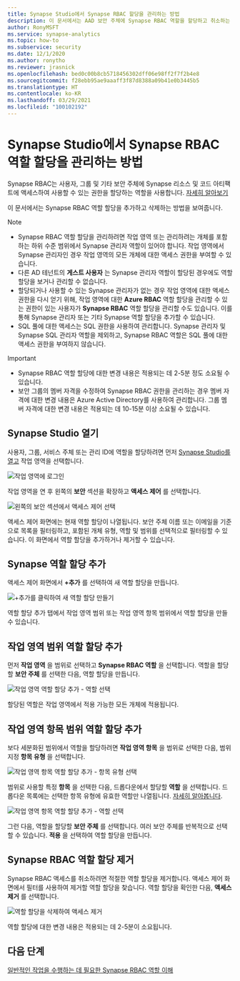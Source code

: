 ```yaml
---
title: Synapse Studio에서 Synapse RBAC 할당을 관리하는 방법
description: 이 문서에서는 AAD 보안 주체에 Synapse RBAC 역할을 할당하고 취소하는 방법을 설명합니다.
author: RonyMSFT
ms.service: synapse-analytics
ms.topic: how-to
ms.subservice: security
ms.date: 12/1/2020
ms.author: ronytho
ms.reviewer: jrasnick
ms.openlocfilehash: bed0c00b8cb5718456302dff06e98ff2f7f2b4e8
ms.sourcegitcommit: f28ebb95ae9aaaff3f87d8388a09b41e0b3445b5
ms.translationtype: HT
ms.contentlocale: ko-KR
ms.lasthandoff: 03/29/2021
ms.locfileid: "100102192"
---
```

# <a name="how-to-manage-synapse-rbac-role-assignments-in-synapse-studio"></a>Synapse Studio에서 Synapse RBAC 역할 할당을 관리하는 방법

Synapse RBAC는 사용자, 그룹 및 기타 보안 주체에 Synapse 리소스 및 코드 아티팩트에 액세스하여 사용할 수 있는 권한을 할당하는 역할을 사용합니다.  [자세히 알아보기](./synapse-workspace-synapse-rbac.md)

이 문서에서는 Synapse RBAC 역할 할당을 추가하고 삭제하는 방법을 보여줍니다.

>[!Note]
>- Synapse RBAC 역할 할당을 관리하려면 작업 영역 또는 관리하려는 개체를 포함하는 하위 수준 범위에서 Synapse 관리자 역할이 있어야 합니다. 작업 영역에서 Synapse 관리자인 경우 작업 영역의 모든 개체에 대한 액세스 권한을 부여할 수 있습니다. 
>- 다른 AD 테넌트의 **게스트 사용자** 는 Synapse 관리자 역할이 할당된 경우에도 역할 할당을 보거나 관리할 수 없습니다.
>- 할당되거나 사용할 수 있는 Synapse 관리자가 없는 경우 작업 영역에 대한 액세스 권한을 다시 얻기 위해, 작업 영역에 대한 **Azure RBAC** 역할 할당을 관리할 수 있는 권한이 있는 사용자가 **Synapse RBAC** 역할 할당을 관리할 수도 있습니다. 이를 통해 Synapse 관리자 또는 기타 Synapse 역할 할당을 추가할 수 있습니다.
>- SQL 풀에 대한 액세스는 SQL 권한을 사용하여 관리합니다.  Synapse 관리자 및 Synapse SQL 관리자 역할을 제외하고, Synapse RBAC 역할은 SQL 풀에 대한 액세스 권한을 부여하지 않습니다.

>[!important]
>- Synapse RBAC 역할 할당에 대한 변경 내용은 적용되는 데 2-5분 정도 소요될 수 있습니다. 
>- 보안 그룹의 멤버 자격을 수정하여 Synapse RBAC 권한을 관리하는 경우 멤버 자격에 대한 변경 내용은 Azure Active Directory를 사용하여 관리합니다.  그룹 멤버 자격에 대한 변경 내용은 적용되는 데 10-15분 이상 소요될 수 있습니다.

## <a name="open-synapse-studio"></a>Synapse Studio 열기  

사용자, 그룹, 서비스 주체 또는 관리 ID에 역할을 할당하려면 먼저 [Synapse Studio를 열고](https://web.azuresynapse.net/) 작업 영역을 선택합니다. 

![작업 영역에 로그인](./media/common/login-workspace.png) 
 
 작업 영역을 연 후 왼쪽의 **보안** 섹션을 확장하고 **액세스 제어** 를 선택합니다. 

 ![왼쪽의 보안 섹션에서 액세스 제어 선택](./media/how-to-manage-synapse-rbac-role-assignments/left-nav-security-access-control.png)

액세스 제어 화면에는 현재 역할 할당이 나열됩니다.  보안 주체 이름 또는 이메일을 기준으로 목록을 필터링하고, 포함된 개체 유형, 역할 및 범위를 선택적으로 필터링할 수 있습니다. 이 화면에서 역할 할당을 추가하거나 제거할 수 있습니다.  

## <a name="add-a-synapse-role-assignment"></a>Synapse 역할 할당 추가

액세스 제어 화면에서 **+추가** 를 선택하여 새 역할 할당을 만듭니다.

![+추가를 클릭하여 새 역할 할당 만들기](./media/how-to-manage-synapse-rbac-role-assignments/access-control-add.png)

역할 할당 추가 탭에서 작업 영역 범위 또는 작업 영역 항목 범위에서 역할 할당을 만들 수 있습니다. 

## <a name="add-workspace-scoped-role-assignment"></a>작업 영역 범위 역할 할당 추가

먼저 **작업 영역** 을 범위로 선택하고 **Synapse RBAC 역할** 을 선택합니다.  역할을 할당할 **보안 주체** 를 선택한 다음, 역할 할당을 만듭니다. 

![작업 영역 역할 할당 추가 - 역할 선택](./media/how-to-manage-synapse-rbac-role-assignments/access-control-workspace-role-assignment.png) 

할당된 역할은 작업 영역에서 적용 가능한 모든 개체에 적용됩니다.

## <a name="add-workspace-item-scoped-role-assignment"></a>작업 영역 항목 범위 역할 할당 추가

보다 세분화된 범위에서 역할을 할당하려면 **작업 영역 항목** 을 범위로 선택한 다음, 범위 지정 **항목 유형** 을 선택합니다.       

![작업 영역 항목 역할 할당 추가 - 항목 유형 선택](./media/how-to-manage-synapse-rbac-role-assignments/access-control-add-workspace-item-assignment-select-item-type.png) 

범위로 사용할 특정 **항목** 을 선택한 다음, 드롭다운에서 할당할 **역할** 을 선택합니다.  드롭다운 목록에는 선택한 항목 유형에 유효한 역할만 나열됩니다. [자세히 알아봅니다](./synapse-workspace-synapse-rbac.md).  

![작업 영역 항목 역할 할당 추가 - 역할 선택](./media/how-to-manage-synapse-rbac-role-assignments/access-control-add-workspace-item-assignment-select-role.png) 
 
그런 다음, 역할을 할당할 **보안 주체** 를 선택합니다.  여러 보안 주체를 반복적으로 선택할 수 있습니다.  **적용** 을 선택하여 역할 할당을 만듭니다.

## <a name="remove-a-synapse-rbac-role-assignment"></a>Synapse RBAC 역할 할당 제거

Synapse RBAC 액세스를 취소하려면 적절한 역할 할당을 제거합니다.  액세스 제어 화면에서 필터를 사용하여 제거할 역할 할당을 찾습니다.  역할 할당을 확인한 다음, **액세스 제거** 를 선택합니다.   

![역할 할당을 삭제하여 액세스 제거](./media/how-to-manage-synapse-rbac-role-assignments/access-control-remove-access.png)

역할 할당에 대한 변경 내용은 적용되는 데 2-5분이 소요됩니다.   

## <a name="next-steps"></a>다음 단계

[일반적인 작업을 수행하는 데 필요한 Synapse RBAC 역할 이해](./synapse-workspace-understand-what-role-you-need.md)